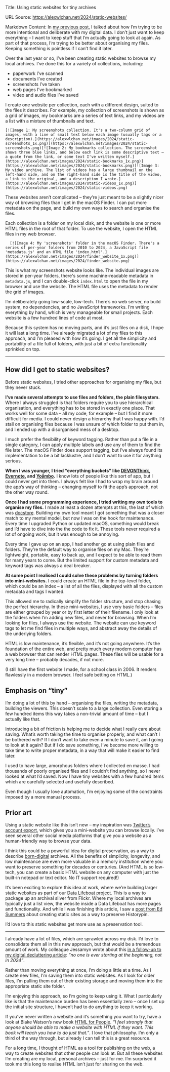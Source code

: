 Title: Using static websites for tiny archives

URL Source: https://alexwlchan.net/2024/static-websites/

Markdown Content:
In [my previous post](https://alexwlchan.net/2024/digital-decluttering/), I talked about how I’m trying to be more intentional and deliberate with my digital data. I don’t just want to keep everything – I want to keep stuff that I’m actually going to look at again. As part of that process, I’m trying to be better about organising my files. Keeping something is pointless if I can’t find it later.

Over the last year or so, I’ve been creating static websites to browse my local archives. I’ve done this for a variety of collections, including:

*   paperwork I’ve scanned
*   documents I’ve created
*   screenshots I’ve taken
*   web pages I’ve bookmarked
*   video and audio files I’ve saved

I create one website per collection, each with a different design, suited to the files it describes. For example, my collection of screenshots is shown as a grid of images, my bookmarks are a series of text links, and my videos are a list with a mixture of thumbnails and text.

    [![Image 1: My screenshots collection. It's a two-column grid of images, with a line of small text below each image (usually tags or a description).](https://alexwlchan.net/images/2024/static-screenshots_1x.png)](https://alexwlchan.net/images/2024/static-screenshots.png)[![Image 2: My bookmarks collection. The screenshot shows three blue links, and below each link is some descriptive text – a quote from the link, or some text I've written myself.](https://alexwlchan.net/images/2024/static-bookmarks_1x.png)](https://alexwlchan.net/images/2024/static-bookmarks.png)[![Image 3: My video archive. The list of videos has a large thumbnail on the left-hand side, and on the right-hand side is the title of the video, a link to the original, and a description I wrote.](https://alexwlchan.net/images/2024/static-videos_1x.png)](https://alexwlchan.net/images/2024/static-videos.png)

These websites aren’t complicated – they’re just meant to be a slightly nicer way of browsing files than I get in the macOS Finder. I can put more metadata on the page, and build my own ways to search and organise the files.

Each collection is a folder on my local disk, and the website is one or more HTML files in the root of that folder. To use the website, I open the HTML files in my web browser.

      [![Image 4: My 'screenshots' folder in the macOS Finder. There's a series of per-year folders from 2010 to 2024, a JavaScript file 'metadata.js' and an HTML file 'index.html'.](https://alexwlchan.net/images/2024/finder_website_1x.png)](https://alexwlchan.net/images/2024/finder_website.png)

This is what my screenshots website looks like. The individual images are stored in per-year folders, there's some machine-readable metadata in `metadata.js`, and I can double-click `index.html` to open the file in my browser and use the website. The HTML file uses the metadata to render the grid of images.

I’m deliberately going low-scale, low-tech. There’s no web server, no build system, no dependencies, and no JavaScript frameworks. I’m writing everything by hand, which is very manageable for small projects. Each website is a few hundred lines of code at most.

Because this system has no moving parts, and it’s just files on a disk, I hope it will last a long time. I’ve already migrated a lot of my files to this approach, and I’m pleased with how it’s going. I get all the simplicity and portability of a file full of folders, with just a bit of extra functionality sprinkled on top.

* * *

How did I get to static websites?
---------------------------------

Before static websites, I tried other approaches for organising my files, but they never stuck.

**I’ve made several attempts to use files and folders, the plain filesystem.** Where I always struggled is that folders require you to use hierarchical organisation, and everything has to be stored in exactly one place. That works well for some data – all my code, for example – but I find it more difficult for media. I could never design a hierarchy that I was happy with. I’d stall on organising files because I was unsure of which folder to put them in, and I ended up with a disorganised mess of a desktop.

I much prefer the flexibility of keyword tagging. Rather than put a file in a single category, I can apply multiple labels and use any of them to find the file later. The macOS Finder does support tagging, but I’ve always found its implementation to be a bit lacklustre, and I don’t want to use it for anything serious.

**When I was younger, I tried “everything buckets” like [DEVONThink](https://www.devontechnologies.com/apps/devonthink), [Evernote](https://evernote.com/), and [Yojimbo](https://www.barebones.com/products/yojimbo/).** I know lots of people like this sort of app, but I could never get into them. I always felt like I had to wrap my brain around the app’s way of thinking – changing myself to fit the app’s approach, not the other way round.

**Once I had some programming experience, I tried writing my own tools to organise my files.** I made at least a dozen attempts at this, the last of which was [docstore](https://alexwlchan.net/2019/my-scanning-setup/#how-did-i-create-an-app-to-tag-my-pdfs). Building my own tool meant I got something that was a closer match to my mental model, but now I was on the hook for maintenance. Every time I upgraded Python or updated macOS, something would break and I’d have to dive into the the code to fix it. These tools never required a lot of ongoing work, but it was enough to be annoying.

Every time I gave up on an app, I had another go at using plain files and folders. They’re the default way to organise files on my Mac. They’re lightweight, portable, easy to back up, and I expect to be able to read them for many years to come. But the limited support for custom metadata and keyword tags was always a deal breaker.

**At some point I realised I could solve these problems by turning folders into mini-websites.** I could create an HTML file in the top-level folder, which could be an index – a list of all the files, displayed with all the custom metadata and tags I wanted.

This allowed me to radically simplify the folder structure, and stop chasing the perfect hierarchy. In these mini-websites, I use very basic folders – files are either grouped by year or by first letter of their filename. I only look at the folders when I’m adding new files, and never for browsing. When I’m looking for files, I always use the website. The website can use keyword tags to let me find files in multiple ways, and abstract away the details of the underlying folders.

HTML is low maintenance, it’s flexible, and it’s not going anywhere. It’s the foundation of the entire web, and pretty much every modern computer has a web browser that can render HTML pages. These files will be usable for a very long time – probably decades, if not more.

(I still have the first website I made, for a school class in 2006. It renders flawlessly in a modern browser. I feel safe betting on HTML.)

Emphasis on “tiny”
------------------

I’m doing a lot of this by hand – organising the files, writing the metadata, building the viewers. This doesn’t scale to a large collection. Even storing a few hundred items this way takes a non-trivial amount of time – but I actually like that.

Introducing a bit of friction is helping me to decide what I really care about saving. What’s worth taking the time to organise properly, and what can’t I be bothered with? If I don’t want to take even a minute to save it, am I going to look at it again? But if I do save something, I’ve become more willing to take time to write proper metadata, in a way that will make it easier to find later.

I used to have large, amorphous folders where I collected en masse. I had thousands of poorly organised files and I couldn’t find anything, so I never looked at what I’d saved. Now I have tiny websites with a few hundred items which are carefully selected and usefully described.

Even though I usually love automation, I’m enjoying some of the constraints imposed by a more manual process.

Prior art
---------

Using a static website like this isn’t new – my inspiration was [Twitter’s account export](https://alexwlchan.net/images/2024/twitter_account_export.png), which gives you a mini-website you can browse locally. I’ve seen several other social media platforms that give you a website as a human-friendly way to browse your data.

I think this could be a powerful idea for digital preservation, as a way to describe [born-digital](https://en.wikipedia.org/wiki/Born-digital) archives. All the benefits of simplicity, longevity, and low maintenance are even more valuable in a memory institution where you want to preserve something for decades or centuries. (And HTML is so low-tech, you can create a basic HTML website on any computer with just the built-in notepad or text editor. No IT support required!)

It’s been exciting to explore this idea at work, where we’re building larger static websites as part of our [Data Lifeboat project](https://www.flickr.org/programs/content-mobility/data-lifeboat/). This is a way to package up an archival sliver from Flickr. Where my local archives are typically just a list view, the website inside a Data Lifeboat has more pages and functionality. And while I was finishing this article, I saw a [post from Ed Summers](https://social.coop/@edsu/113306537369602233) about creating static sites as a way to preserve Historypin.

I’d love to this static websites get more use as a preservation tool.

* * *

I already have a lot of files, which are sprawled across my disk. I’d love to consolidate them all in this new approach, but that would be a tremendous amount of work. My colleague Jessamyn wrote about this [in a follow-up to my digital decluttering article](https://www.librarian.net/stax/5585/be-organized-from-the-very-beginning/): _“no one is ever starting at the beginning, not in 2024”_.

Rather than moving everything at once, I’m doing a little at a time. As I create new files, I’m saving them into static websites. As I look for older files, I’m pulling them out of their existing storage and moving them into the appropriate static site folder.

I’m enjoying this approach, so I’m going to keep using it. What I particularly like is that the maintenance burden has been essentially zero – once I set up the initial site structure, I haven’t had to do anything to keep it working.

If you’ve never written a website and it’s something you want to try, have a look at Blake Watson’s new book [HTML for People](https://htmlforpeople.com/). _“I feel strongly that anyone should be able to make a website with HTML if they want. This book will teach you how to do just that.”_. I love that philosophy. I’m only a third of the way through, but already I can tell this is a great resource.

For a long time, I thought of HTML as a tool for publishing on the web, a way to create websites that other people can look at. But all these websites I’m creating are my local, personal archives – just for me. I’m surprised it took me this long to realise HTML isn’t just for sharing on the web.
